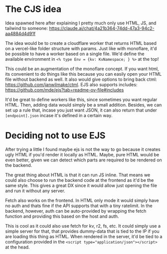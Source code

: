 # The CJS idea

Idea spawned here after explaining I pretty much only use HTML, JS, and tailwind to someone: https://claude.ai/chat/4a21b364-74dd-47a3-94c2-aa4884d4d91f

The idea would be to create a cloudflare worker that returns HTML based on a vercel-like folder structure with params. Just like with monoflare, it'd be possible to have a worker based on a single file. We'd define the available environment in `<% type Env = {kv: KvNamespace; } %>` at the top!

This could be an augmentation of the monoflare concept. If you want html, its convenient to do things like this because you can easily open your HTML file without backend as well. It also would give options to bring back ctml: https://github.com/janwilmake/ctml. EJS also supports includes: https://github.com/mde/ejs?tab=readme-ov-file#includes

It'd be great to define workers like this, since sometimes you want regular HTML. Then, adding data would simply be a small addition. Besides, we can set up a rule that, incase you just want JSON, it can also return that under `[endpoint].json` incase it's defined in a certain way.

# Deciding not to use EJS

After trying a little I found maybe ejs is not the way to go because it creates ugly HTML if you'd render it locally as HTML. Maybe, pure HTML would be even better, given we can detect which parts are required to be rendered on the backend.

The great thing about HTML is that it can run JS inline. That means we could also choose to run the backend code at the frontend as it'd be the same style. This gives a great DX since it would allow just opening the file and run it without any server.

Fetch also works on the frontend. In HTML only mode it would simply have no auth and thats fine if the API supports that with a tiny ratelimit. In the backend, however, auth can be auto-provided by wrapping the fetch function and providing this based on the host and auth.

This is cool as it could also use fetch for kv, r2, fs, etc. It could simply use a simple server for that, that provides dummy-data that is tied to the IP if you are loading this thing as HTML. When rendered in the server, it'd be tied to a configuration provided in the `<script type="application/json"></script>` at the head.
